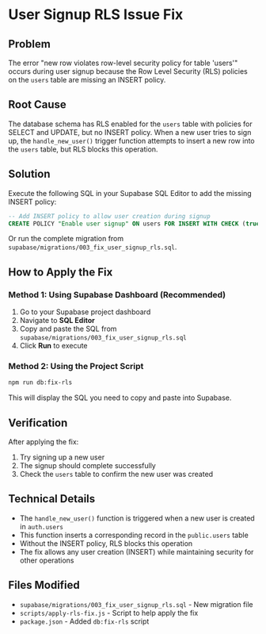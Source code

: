 # User Signup RLS Issue Fix

## Problem
The error "new row violates row-level security policy for table 'users'" occurs during user signup because the Row Level Security (RLS) policies on the `users` table are missing an INSERT policy.

## Root Cause
The database schema has RLS enabled for the `users` table with policies for SELECT and UPDATE, but no INSERT policy. When a new user tries to sign up, the `handle_new_user()` trigger function attempts to insert a new row into the `users` table, but RLS blocks this operation.

## Solution
Execute the following SQL in your Supabase SQL Editor to add the missing INSERT policy:

```sql
-- Add INSERT policy to allow user creation during signup
CREATE POLICY "Enable user signup" ON users FOR INSERT WITH CHECK (true);
```

Or run the complete migration from `supabase/migrations/003_fix_user_signup_rls.sql`.

## How to Apply the Fix

### Method 1: Using Supabase Dashboard (Recommended)
1. Go to your Supabase project dashboard
2. Navigate to **SQL Editor**
3. Copy and paste the SQL from `supabase/migrations/003_fix_user_signup_rls.sql`
4. Click **Run** to execute

### Method 2: Using the Project Script
```bash
npm run db:fix-rls
```
This will display the SQL you need to copy and paste into Supabase.

## Verification
After applying the fix:
1. Try signing up a new user
2. The signup should complete successfully
3. Check the `users` table to confirm the new user was created

## Technical Details
- The `handle_new_user()` function is triggered when a new user is created in `auth.users`
- This function inserts a corresponding record in the `public.users` table
- Without the INSERT policy, RLS blocks this operation
- The fix allows any user creation (INSERT) while maintaining security for other operations

## Files Modified
- `supabase/migrations/003_fix_user_signup_rls.sql` - New migration file
- `scripts/apply-rls-fix.js` - Script to help apply the fix
- `package.json` - Added `db:fix-rls` script
